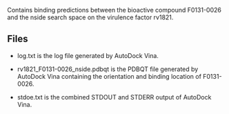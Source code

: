 Contains binding predictions between the bioactive compound F0131-0026 and the nside search space on the virulence factor rv1821.

## Files

- log.txt is the log file generated by AutoDock Vina.

- rv1821_F0131-0026_nside.pdbqt is the PDBQT file generated by AutoDock Vina containing the orientation and binding location of F0131-0026.

- stdoe.txt is the combined STDOUT and STDERR output of AutoDock Vina.

